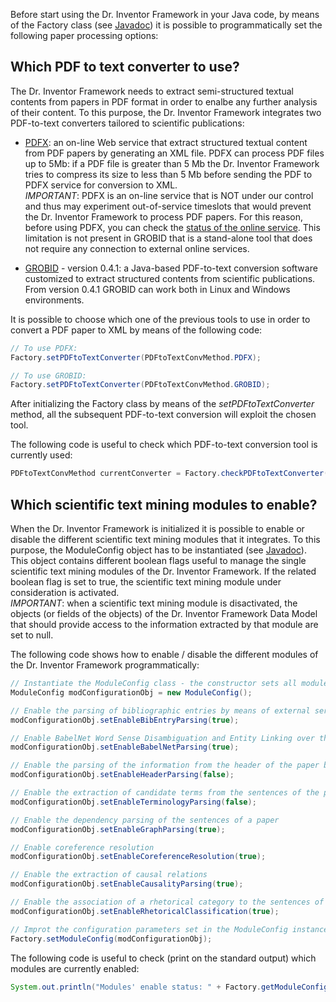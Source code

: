 Before start using the Dr. Inventor Framework in your Java code, by means of the Factory class (see [Javadoc](http://backingdata.org/dri/library/latest/javadoc.html)) it is possible to programmatically set the following paper processing options:

## Which PDF to text converter to use?
The Dr. Inventor Framework needs to extract semi-structured textual contents from papers in PDF format in order to enalbe any further analysis of their content. To this purpose, the Dr. Inventor Framework integrates two PDF-to-text converters tailored to scientific publications:

 + [PDFX](http://pdfx.cs.man.ac.uk/): an on-line Web service that extract structured textual content from PDF papers by generating an XML file. PDFX can process PDF files up to 5Mb: if a PDF file is greater than 5 Mb the Dr. Inventor Framework tries to compress its size to less than 5 Mb before sending the PDF to PDFX service for conversion to XML.  
*IMPORTANT*: PDFX is an on-line service that is NOT under our control and thus may experiment out-of-service timeslots that would prevent the Dr. Inventor Framework to process PDF papers. For this reason, before using PDFX, you can check the [status of the online service](http://pdfx.cs.man.ac.uk/). This limitation is not present in GROBID that is a stand-alone tool that does not require any connection to external online services. 

 + [GROBID](https://github.com/kermitt2/grobid) - version 0.4.1: a Java-based PDF-to-text conversion software customized to extract structured contents from scientific publications. From version 0.4.1 GROBID can work both in Linux and Windows environments.


It is possible to choose which one of the previous tools to use in order to convert a PDF paper to XML by means of the following code:  
```java
// To use PDFX:
Factory.setPDFtoTextConverter(PDFtoTextConvMethod.PDFX);

// To use GROBID:
Factory.setPDFtoTextConverter(PDFtoTextConvMethod.GROBID);
```  

After initializing the Factory class by means of the _setPDFtoTextConverter_ method, all the subsequent PDF-to-text conversion will exploit the chosen tool.

The following code is useful to check which PDF-to-text conversion tool is currently used:
```java
PDFtoTextConvMethod currentConverter = Factory.checkPDFtoTextConverter();
```  


## Which scientific text mining modules to enable?

When the Dr. Inventor Framework is initialized it is possible to enable or disable the different scientific text mining modules that it integrates. To this purpose, the ModuleConfig object has to be instantiated (see [Javadoc](http://backingdata.org/dri/library/latest/javadoc.html)). This object contains different boolean flags useful to manage the single scientific text mining modules of the Dr. Inventor Framework. If the related boolean flag is set to true, the scientific text mining module under consideration is activated.  
*IMPORTANT*: when a scientific text mining module is disactivated, the objects (or fields of the objects) of the Dr. Inventor Framework Data Model that should provide access to the information extracted by that module are set to null.

The following code shows how to enable / disable the different modules of the Dr. Inventor Framework programmatically:
```java
// Instantiate the ModuleConfig class - the constructor sets all modules enabled by default
ModuleConfig modConfigurationObj = new ModuleConfig();

// Enable the parsing of bibliographic entries by means of external services (Bibsonomy, CrossRef, FreeCite, etc.)
modConfigurationObj.setEnableBibEntryParsing(true);

// Enable BabelNet Word Sense Disambiguation and Entity Linking over the text of the paper
modConfigurationObj.setEnableBabelNetParsing(true);

// Enable the parsing of the information from the header of the paper by means of external services (Bibsonomy, CrossRef, FreeCite, etc.)
modConfigurationObj.setEnableHeaderParsing(false);

// Enable the extraction of candidate terms from the sentences of the paper
modConfigurationObj.setEnableTerminologyParsing(false);

// Enable the dependency parsing of the sentences of a paper
modConfigurationObj.setEnableGraphParsing(true);

// Enable coreference resolution
modConfigurationObj.setEnableCoreferenceResolution(true);

// Enable the extraction of causal relations
modConfigurationObj.setEnableCausalityParsing(true);

// Enable the association of a rhetorical category to the sentences of the paper
modConfigurationObj.setEnableRhetoricalClassification(true);

// Improt the configuration parameters set in the ModuleConfig instance
Factory.setModuleConfig(modConfigurationObj);
```  

The following code is useful to check (print on the standard output) which modules are currently enabled:
```java
System.out.println("Modules' enable status: " + Factory.getModuleConfig().toString());
```  



